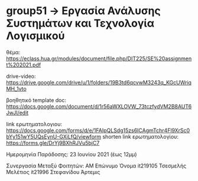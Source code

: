 # group51 -> Εργασία Ανάλυσης Συστημάτων και Τεχνολογία Λογισμικού

θέμα: https://eclass.hua.gr/modules/document/file.php/DIT225/SE%20assignment%202021.pdf

drive-video: https://drive.google.com/drive/u/1/folders/19B3td6qcvwM3243q_KGcUWriqMH_1vto

βοηθητικό template doc: https://docs.google.com/document/d/1r56aWXLOVW_73tczfydVM2B8AUT6JwJI/edit

link ερωτηματολογιου: https://docs.google.com/forms/d/e/1FAIpQLSdg15zs6ICAgmTchr4Fl9XrSc0bYy151wY5UQsEynU-GXiLfQ/viewform
shorten link ερωτηματολογίου: https://forms.gle/DrYj9BXhRJVu5bjC7

Ημερομηνία Παράδοσης: 23 Ιουνίου 2021 (έως 12μμ)

Συνεργασία Μεταξύ Φοιτητών:
    ΑΜ        Επώνυμο    Όνομα
    it219105  Τσεσμελής  Μελέτιος
    it21996   Στεφανίδου Άρτεμις
